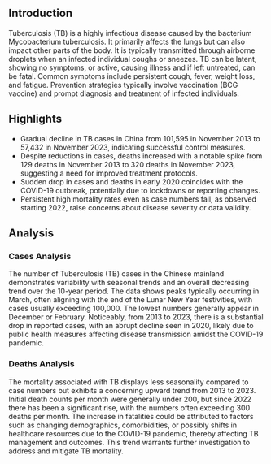 ## Introduction

Tuberculosis (TB) is a highly infectious disease caused by the bacterium Mycobacterium tuberculosis. It primarily affects the lungs but can also impact other parts of the body. It is typically transmitted through airborne droplets when an infected individual coughs or sneezes. TB can be latent, showing no symptoms, or active, causing illness and if left untreated, can be fatal. Common symptoms include persistent cough, fever, weight loss, and fatigue. Prevention strategies typically involve vaccination (BCG vaccine) and prompt diagnosis and treatment of infected individuals.
## Highlights

- Gradual decline in TB cases in China from 101,595 in November 2013 to 57,432 in November 2023, indicating successful control measures. <br/>
- Despite reductions in cases, deaths increased with a notable spike from 129 deaths in November 2013 to 320 deaths in November 2023, suggesting a need for improved treatment protocols. <br/>
- Sudden drop in cases and deaths in early 2020 coincides with the COVID-19 outbreak, potentially due to lockdowns or reporting changes. <br/>
- Persistent high mortality rates even as case numbers fall, as observed starting 2022, raise concerns about disease severity or data validity. <br/>
## Analysis

### Cases Analysis
The number of Tuberculosis (TB) cases in the Chinese mainland demonstrates variability with seasonal trends and an overall decreasing trend over the 10-year period. The data shows peaks typically occurring in March, often aligning with the end of the Lunar New Year festivities, with cases usually exceeding 100,000. The lowest numbers generally appear in December or February. Noticeably, from 2013 to 2023, there is a substantial drop in reported cases, with an abrupt decline seen in 2020, likely due to public health measures affecting disease transmission amidst the COVID-19 pandemic.

### Deaths Analysis
The mortality associated with TB displays less seasonality compared to case numbers but exhibits a concerning upward trend from 2013 to 2023. Initial death counts per month were generally under 200, but since 2022 there has been a significant rise, with the numbers often exceeding 300 deaths per month. The increase in fatalities could be attributed to factors such as changing demographics, comorbidities, or possibly shifts in healthcare resources due to the COVID-19 pandemic, thereby affecting TB management and outcomes. This trend warrants further investigation to address and mitigate TB mortality.
